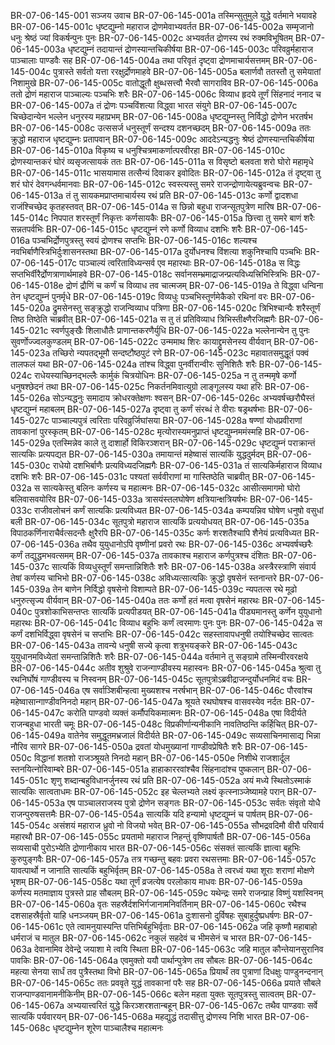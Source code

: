 BR-07-06-145-001  सञ्जय उवाच
BR-07-06-145-001a तस्मिन्सुतुमुले युद्धे वर्तमाने भयावहे
BR-07-06-145-001c धृष्टद्युम्नो महाराज द्रोणमेवाभ्यवर्तत
BR-07-06-145-002a सम्मृजानो धनुः श्रेष्ठं ज्यां विकर्षन्पुनः पुनः
BR-07-06-145-002c अभ्यवर्तत द्रोणस्य रथं रुक्मविभूषितम्
BR-07-06-145-003a धृष्टद्युम्नं तदायान्तं द्रोणस्यान्तचिकीर्षया
BR-07-06-145-003c परिवव्रुर्महाराज पाञ्चालाः पाण्डवैः सह
BR-07-06-145-004a तथा परिवृतं दृष्ट्वा द्रोणमाचार्यसत्तमम्
BR-07-06-145-004c पुत्रास्ते सर्वतो यत्ता ररक्षुर्द्रोणमाहवे
BR-07-06-145-005a बलार्णवौ ततस्तौ तु समेयातां निशामुखे
BR-07-06-145-005c वातोद्धूतौ क्षुब्धसत्त्वौ भैरवौ सागराविव
BR-07-06-145-006a ततो द्रोणं महाराज पाञ्चाल्यः पञ्चभिः शरैः
BR-07-06-145-006c विव्याध हृदये तूर्णं सिंहनादं ननाद च
BR-07-06-145-007a तं द्रोणः पञ्चविंशत्या विद्ध्वा भारत संयुगे
BR-07-06-145-007c चिच्छेदान्येन भल्लेन धनुरस्य महाप्रभम्
BR-07-06-145-008a धृष्टद्युम्नस्तु निर्विद्धो द्रोणेन भरतर्षभ
BR-07-06-145-008c उत्ससर्ज धनुस्तूर्णं सन्दश्य दशनच्छदम्
BR-07-06-145-009a ततः क्रुद्धो महाराज धृष्टद्युम्नः प्रतापवान्
BR-07-06-145-009c आददेऽन्यद्धनुः श्रेष्ठं द्रोणस्यान्तचिकीर्षया
BR-07-06-145-010a विकृष्य च धनुश्चित्रमाकर्णात्परवीरहा
BR-07-06-145-010c द्रोणस्यान्तकरं घोरं व्यसृजत्सायकं ततः
BR-07-06-145-011a स विसृष्टो बलवता शरो घोरो महामृधे
BR-07-06-145-011c भासयामास तत्सैन्यं दिवाकर इवोदितः
BR-07-06-145-012a तं दृष्ट्वा तु शरं घोरं देवगन्धर्वमानवाः
BR-07-06-145-012c स्वस्त्यस्तु समरे राजन्द्रोणायेत्यब्रुवन्वचः
BR-07-06-145-013a तं तु सायकमप्राप्तमाचार्यस्य रथं प्रति
BR-07-06-145-013c कर्णो द्वादशधा राजंश्चिच्छेद कृतहस्तवत्
BR-07-06-145-014a स छिन्नो बहुधा राजन्सूतपुत्रेण मारिष
BR-07-06-145-014c निपपात शरस्तूर्णं निकृत्तः कर्णसायकैः
BR-07-06-145-015a छित्त्वा तु समरे बाणं शरैः सन्नतपर्वभिः
BR-07-06-145-015c धृष्टद्युम्नं रणे कर्णो विव्याध दशभिः शरैः
BR-07-06-145-016a पञ्चभिर्द्रोणपुत्रस्तु स्वयं द्रोणश्च सप्तभिः
BR-07-06-145-016c शल्यश्च नवभिर्बाणैस्त्रिभिर्दुःशासनस्तथा
BR-07-06-145-017a दुर्योधनश्च विंशत्या शकुनिश्चापि पञ्चभिः
BR-07-06-145-017c पाञ्चाल्यं त्वरिताविध्यन्सर्व एव महारथाः
BR-07-06-145-018a स विद्धः सप्तभिर्वीरैर्द्रोणत्राणार्थमाहवे
BR-07-06-145-018c सर्वानसम्भ्रमाद्राजन्प्रत्यविध्यत्त्रिभिस्त्रिभिः
BR-07-06-145-018e द्रोणं द्रौणिं च कर्णं च विव्याध तव चात्मजम्
BR-07-06-145-019a ते विद्ध्वा धन्विना तेन धृष्टद्युम्नं पुनर्मृधे
BR-07-06-145-019c विव्यधुः पञ्चभिस्तूर्णमेकैको रथिनां वरः
BR-07-06-145-020a द्रुमसेनस्तु सङ्क्रुद्धो राजन्विव्याध पत्रिणा
BR-07-06-145-020c त्रिभिश्चान्यैः शरैस्तूर्णं तिष्ठ तिष्ठेति चाब्रवीत्
BR-07-06-145-021a स तु तं प्रतिविव्याध त्रिभिस्तीक्ष्णैरजिह्मगैः
BR-07-06-145-021c स्वर्णपुङ्खैः शिलाधौतैः प्राणान्तकरणैर्युधि
BR-07-06-145-022a भल्लेनान्येन तु पुनः सुवर्णोज्ज्वलकुण्डलम्
BR-07-06-145-022c उन्ममाथ शिरः कायाद्द्रुमसेनस्य वीर्यवान्
BR-07-06-145-023a तच्छिरो न्यपतद्भूमौ सन्दष्टौष्ठपुटं रणे
BR-07-06-145-023c महावातसमुद्धूतं पक्वं तालफलं यथा
BR-07-06-145-024a तांश्च विद्ध्वा पुनर्वीरान्वीरः सुनिशितैः शरैः
BR-07-06-145-024c राधेयस्याच्छिनद्भल्लैः कार्मुकं चित्रयोधिनः
BR-07-06-145-025a न तु तन्ममृषे कर्णो धनुषश्छेदनं तथा
BR-07-06-145-025c निकर्तनमिवात्युग्रो लाङ्गूलस्य यथा हरिः
BR-07-06-145-026a सोऽन्यद्धनुः समादाय क्रोधरक्तेक्षणः श्वसन्
BR-07-06-145-026c अभ्यवर्षच्छरौघैस्तं धृष्टद्युम्नं महाबलम्
BR-07-06-145-027a दृष्ट्वा तु कर्णं संरब्धं ते वीराः षड्रथर्षभाः
BR-07-06-145-027c पाञ्चाल्यपुत्रं त्वरिताः परिवव्रुर्जिघांसया
BR-07-06-145-028a षण्णां योधप्रवीराणां तावकानां पुरस्कृतम्
BR-07-06-145-028c मृत्योरास्यमनुप्राप्तं धृष्टद्युम्नममंस्महि
BR-07-06-145-029a एतस्मिन्नेव काले तु दाशार्हो विकिरञ्शरान्
BR-07-06-145-029c धृष्टद्युम्नं पराक्रान्तं सात्यकिः प्रत्यपद्यत
BR-07-06-145-030a तमायान्तं महेष्वासं सात्यकिं युद्धदुर्मदम्
BR-07-06-145-030c राधेयो दशभिर्बाणैः प्रत्यविध्यदजिह्मगैः
BR-07-06-145-031a तं सात्यकिर्महाराज विव्याध दशभिः शरैः
BR-07-06-145-031c पश्यतां सर्ववीराणां मा गास्तिष्ठेति चाब्रवीत्
BR-07-06-145-032a स सात्यकेस्तु बलिनः कर्णस्य च महात्मनः
BR-07-06-145-032c आसीत्समागमो घोरो बलिवासवयोरिव
BR-07-06-145-033a त्रासयंस्तलघोषेण क्षत्रियान्क्षत्रियर्षभः
BR-07-06-145-033c राजीवलोचनं कर्णं सात्यकिः प्रत्यविध्यत
BR-07-06-145-034a कम्पयन्निव घोषेण धनुषो वसुधां बली
BR-07-06-145-034c सूतपुत्रो महाराज सात्यकिं प्रत्ययोधयत्
BR-07-06-145-035a विपाठकर्णिनाराचैर्वत्सदन्तैः क्षुरैरपि
BR-07-06-145-035c कर्णः शरशतैश्चापि शैनेयं प्रत्यविध्यत
BR-07-06-145-036a तथैव युयुधानोऽपि वृष्णीनां प्रवरो रथः
BR-07-06-145-036c अभ्यवर्षच्छरैः कर्णं तद्युद्धमभवत्समम्
BR-07-06-145-037a तावकाश्च महाराज कर्णपुत्रश्च दंशितः
BR-07-06-145-037c सात्यकिं विव्यधुस्तूर्णं समन्तान्निशितैः शरैः
BR-07-06-145-038a अस्त्रैरस्त्राणि संवार्य तेषां कर्णस्य चाभिभो
BR-07-06-145-038c अविध्यत्सात्यकिः क्रुद्धो वृषसेनं स्तनान्तरे
BR-07-06-145-039a तेन बाणेन निर्विद्धो वृषसेनो विशाम्पते
BR-07-06-145-039c न्यपतत्स रथे मूढो धनुरुत्सृज्य वीर्यवान्
BR-07-06-145-040a ततः कर्णो हतं मत्वा वृषसेनं महारथः
BR-07-06-145-040c पुत्रशोकाभिसन्तप्तः सात्यकिं प्रत्यपीडयत्
BR-07-06-145-041a पीड्यमानस्तु कर्णेन युयुधानो महारथः
BR-07-06-145-041c विव्याध बहुभिः कर्णं त्वरमाणः पुनः पुनः
BR-07-06-145-042a स कर्णं दशभिर्विद्ध्वा वृषसेनं च सप्तभिः
BR-07-06-145-042c सहस्तावापधनुषी तयोश्चिच्छेद सात्वतः
BR-07-06-145-043a तावन्ये धनुषी सज्ये कृत्वा शत्रुभयङ्करे
BR-07-06-145-043c युयुधानमविध्येतां समन्तान्निशितैः शरैः
BR-07-06-145-044a वर्तमाने तु सङ्ग्रामे तस्मिन्वीरवरक्षये
BR-07-06-145-044c अतीव शुश्रुवे राजन्गाण्डीवस्य महास्वनः
BR-07-06-145-045a श्रुत्वा तु रथनिर्घोषं गाण्डीवस्य च निस्वनम्
BR-07-06-145-045c सूतपुत्रोऽब्रवीद्राजन्दुर्योधनमिदं वचः
BR-07-06-145-046a एष सर्वाञ्शिबीन्हत्वा मुख्यशश्च नरर्षभान्
BR-07-06-145-046c पौरवांश्च महेष्वासान्गाण्डीवनिनदो महान्
BR-07-06-145-047a श्रूयते रथघोषश्च वासवस्येव नर्दतः
BR-07-06-145-047c करोति पाण्डवो व्यक्तं कर्मौपयिकमात्मनः
BR-07-06-145-048a एषा विदीर्यते राजन्बहुधा भारती चमूः
BR-07-06-145-048c विप्रकीर्णान्यनीकानि नावतिष्ठन्ति कर्हिचित्
BR-07-06-145-049a वातेनेव समुद्धूतमभ्रजालं विदीर्यते
BR-07-06-145-049c सव्यसाचिनमासाद्य भिन्ना नौरिव सागरे
BR-07-06-145-050a द्रवतां योधमुख्यानां गाण्डीवप्रेषितैः शरैः
BR-07-06-145-050c विद्धानां शतशो राजञ्श्रूयते निनदो महान्
BR-07-06-145-050e निशीथे राजशार्दूल स्तनयित्नोरिवाम्बरे
BR-07-06-145-051a हाहाकाररवांश्चैव सिंहनादांश्च पुष्कलान्
BR-07-06-145-051c शृणु शब्दान्बहुविधानर्जुनस्य रथं प्रति
BR-07-06-145-052a अयं मध्ये स्थितोऽस्माकं सात्यकिः सात्वताधमः
BR-07-06-145-052c इह चेल्लभ्यते लक्ष्यं कृत्स्नाञ्जेष्यामहे परान्
BR-07-06-145-053a एष पाञ्चालराजस्य पुत्रो द्रोणेन सङ्गतः
BR-07-06-145-053c सर्वतः संवृतो योधै राजन्पुरुषसत्तमैः
BR-07-06-145-054a सात्यकिं यदि हन्यामो धृष्टद्युम्नं च पार्षतम्
BR-07-06-145-054c असंशयं महाराज ध्रुवो नो विजयो भवेत्
BR-07-06-145-055a सौभद्रवदिमौ वीरौ परिवार्य महारथौ
BR-07-06-145-055c प्रयतामो महाराज निहन्तुं वृष्णिपार्षतौ
BR-07-06-145-056a सव्यसाची पुरोऽभ्येति द्रोणानीकाय भारत
BR-07-06-145-056c संसक्तं सात्यकिं ज्ञात्वा बहुभिः कुरुपुङ्गवैः
BR-07-06-145-057a तत्र गच्छन्तु बहवः प्रवरा रथसत्तमाः
BR-07-06-145-057c यावत्पार्थो न जानाति सात्यकिं बहुभिर्वृतम्
BR-07-06-145-058a ते त्वरध्वं यथा शूराः शराणां मोक्षणे भृशम्
BR-07-06-145-058c यथा तूर्णं व्रजत्येष परलोकाय माधवः
BR-07-06-145-059a कर्णस्य मतमाज्ञाय पुत्रस्ते प्राह सौबलम्
BR-07-06-145-059c यथेन्द्रः समरे राजन्प्राह विष्णुं यशस्विनम्
BR-07-06-145-060a वृतः सहस्रैर्दशभिर्गजानामनिवर्तिनाम्
BR-07-06-145-060c रथैश्च दशसाहस्रैर्वृतो याहि धनञ्जयम्
BR-07-06-145-061a दुःशासनो दुर्विषहः सुबाहुर्दुष्प्रधर्षणः
BR-07-06-145-061c एते त्वामनुयास्यन्ति पत्तिभिर्बहुभिर्वृताः
BR-07-06-145-062a जहि कृष्णौ महाबाहो धर्मराजं च मातुल
BR-07-06-145-062c नकुलं सहदेवं च भीमसेनं च भारत
BR-07-06-145-063a देवानामिव देवेन्द्रे जयाशा मे त्वयि स्थिता
BR-07-06-145-063c जहि मातुल कौन्तेयानसुरानिव पावकिः
BR-07-06-145-064a एवमुक्तो ययौ पार्थान्पुत्रेण तव सौबलः
BR-07-06-145-064c महत्या सेनया सार्धं तव पुत्रैस्तथा विभो
BR-07-06-145-065a प्रियार्थं तव पुत्राणां दिधक्षुः पाण्डुनन्दनान्
BR-07-06-145-065c ततः प्रववृते युद्धं तावकानां परैः सह
BR-07-06-145-066a प्रयाते सौबले राजन्पाण्डवानामनीकिनीम्
BR-07-06-145-066c बलेन महता युक्तः सूतपुत्रस्तु सात्वतम्
BR-07-06-145-067a अभ्ययात्त्वरितं युद्धे किरञ्शरशतान्बहून्
BR-07-06-145-067c तथैव पाण्डवाः सर्वे सात्यकिं पर्यवारयन्
BR-07-06-145-068a महद्युद्धं तदासीत्तु द्रोणस्य निशि भारत
BR-07-06-145-068c धृष्टद्युम्नेन शूरेण पाञ्चालैश्च महात्मनः

